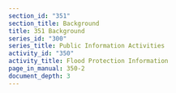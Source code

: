 ```yaml
---
section_id: "351"
section_title: Background
title: 351 Background
series_id: "300"
series_title: Public Information Activities
activity_id: "350"
activity_title: Flood Protection Information
page_in_manual: 350-2
document_depth: 3
---
```

